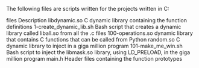 The following files are scripts written for the projects written in C:

files                            Description
libdynamic.so                   C dynamic library containing the function definitions
1-create_dynamic_lib.sh         Bash script that creates a dynamic library called liball.so from all the .c files
100-operations.so               dynamic library that contains C functions that can be called from Python
random.so                       C dynamic library to inject in a giga million program
101-make_me_win.sh              Bash script to inject the libmask.so library, using LD_PRELOAD, in the giga million program
main.h                          Header files containing the function prototypes
